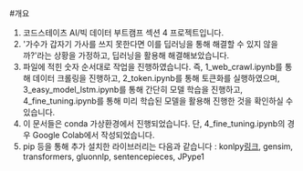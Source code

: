 #개요
1. 코드스테이츠 AI/빅 데이터 부트캠프 섹션 4 프로젝트입니다.  
2. '가수가 갑자기 가사를 쓰지 못한다면 이를 딥러닝을 통해 해결할 수 있지 않을까?'라는 상황을 가정하고, 딥러닝을 활용해 해결해보았습니다.
3. 파일에 적힌 숫자 순서대로 작업을 진행하였습니다. 즉, 1_web_crawl.ipynb를 통해 데이터 크롤링을 진행하고, 2_token.ipynb를 통해 토큰화를 실행하였으며, 3_easy_model_lstm.ipynb를 통해 간단히 모델 학습을 진행하고, 4_fine_tuning.ipynb를 통해 미리 학습된 모델을 활용해 진행한 것을 확인하실 수 있습니다.
4. 이 문서들은 conda 가상환경에서 진행되었습니다. 단, 4_fine_tuning.ipynb의 경우 Google Colab에서 작성되었습니다.
5. pip 등을 통해 추가 설치한 라이브러리는 다음과 같습니다 : konlpy[링크](https://github.com/konlpy/konlpy), gensim, transformers, gluonnlp, sentencepieces, JPype1